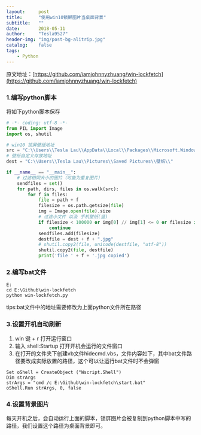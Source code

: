 ```yaml
---
layout:     post
title:      "使用win10锁屏图片当桌面背景"
subtitle:   ""
date:       2018-05-11
author:     "Tesla9527"
header-img: "img/post-bg-alitrip.jpg"
catalog:    false
tags:
    - Python
---
```

原文地址：[https://github.com/iamjohnnyzhuang/win-lockfetch](https://github.com/iamjohnnyzhuang/win-lockfetch)

### 1.编写python脚本

将如下python脚本保存
```python
# -*- coding: utf-8 -*-
from PIL import Image
import os, shutil

# win10 锁屏壁纸地址
src = "C:\\Users\\Tesla Lau\\AppData\\Local\\Packages\\Microsoft.Windows.ContentDeliveryManager_cw5n1h2txyewy\\LocalState\\Assets\\"
# 壁纸自定义存放地址
dest = "C:\\Users\\Tesla Lau\\Pictures\\Saved Pictures\\壁纸\\"

if __name__ == "__main__":
    # 过滤相同大小的图片（可能为重复图片）
    sendfiles = set()
    for path, dirs, files in os.walk(src):
        for f in files:
            file = path + f
            filesize = os.path.getsize(file)
            img = Image.open(file).size
            # 过滤小文件 以及 手机壁纸(竖)
            if filesize < 100000 or img[0] // img[1] <= 0 or filesize in sendfiles:
                continue
            sendfiles.add(filesize)
            destfile = dest + f + ".jpg"
            # shutil.copy2(file, unicode(destfile, "utf-8"))
            shutil.copy2(file, destfile)
            print('file ' + f + '.jpg copied')
```

### 2.编写bat文件
```
E:
cd E:\Github\win-lockfetch
python win-lockfetch.py
```

tips:bat文件中的地址需要修改为上面python文件所在路径

### 3.设置开机自动刷新
1. win 键 + r 打开运行窗口
2. 输入 shell:Startup 打开开机会运行的文件窗口
3. 在打开的文件夹下创建vb文件hidecmd.vbs，文件内容如下，其中bat文件路径要改成实际放置的路径，这个可以让运行bat文件时不会弹窗
```
Set oShell = CreateObject ("Wscript.Shell") 
Dim strArgs
strArgs = "cmd /c E:\Github\win-lockfetch\start.bat"
oShell.Run strArgs, 0, false
```

### 4.设置背景图片
每天开机之后，会自动运行上面的脚本，锁屏图片会被复制到python脚本中写的路径，我们设置这个路径为桌面背景即可。